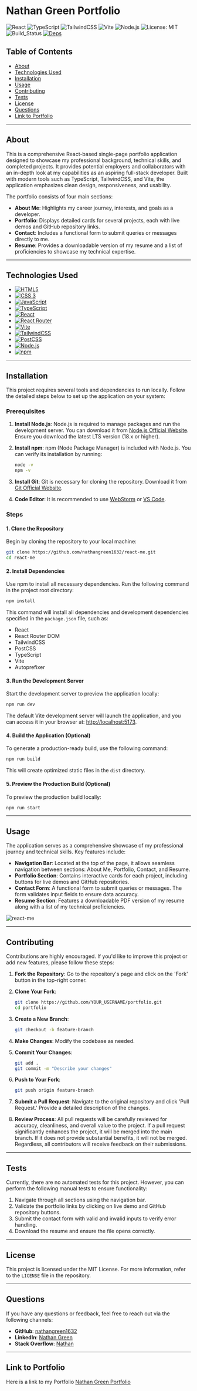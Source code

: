 # Nathan Green Portfolio

![React](https://img.shields.io/badge/React-19.0.0-blue)
![TypeScript](https://img.shields.io/badge/TypeScript-5.7.3-blue)
![TailwindCSS](https://img.shields.io/badge/TailwindCSS-3.4.17-blue)
![Vite](https://img.shields.io/badge/Vite-6.0.7-blue)
![Node.js](https://img.shields.io/badge/Node.js-22.11.0-blue)
![License: MIT](https://img.shields.io/badge/License-MIT-green.svg)
![Build_Status](https://cdn.prod.website-files.com/5e0f1144930a8bc8aace526c/65dd9eb5aaca434fac4f1c7c_Build-Passing-brightgreen.svg)
[![Deps](https://cdn.prod.website-files.com/5e0f1144930a8bc8aace526c/65dd9eb5aaca434fac4f1c9e_Deps-Up--to--date-brightgreen.svg)]()


## Table of Contents

- [About](#about)
- [Technologies Used](#technologies-used)
- [Installation](#installation)
- [Usage](#usage)
- [Contributing](#contributing)
- [Tests](#tests)
- [License](#license)
- [Questions](#questions)
- [Link to Portfolio](#Link-to-Portfolio)

---

## About

This is a comprehensive React-based single-page portfolio application designed to showcase my professional background, technical skills, and completed projects. It provides potential employers and collaborators with an in-depth look at my capabilities as an aspiring full-stack developer. Built with modern tools such as TypeScript, TailwindCSS, and Vite, the application emphasizes clean design, responsiveness, and usability.

The portfolio consists of four main sections:
- **About Me**: Highlights my career journey, interests, and goals as a developer.
- **Portfolio**: Displays detailed cards for several projects, each with live demos and GitHub repository links.
- **Contact**: Includes a functional form to submit queries or messages directly to me.
- **Resume**: Provides a downloadable version of my resume and a list of proficiencies to showcase my technical expertise.

---

## Technologies Used
* [![HTML5](https://img.shields.io/badge/HTML5-E34F26?style=for-the-badge&logo=html5&logoColor=white)](https://html.com/html5)
* [![CSS 3](https://img.shields.io/badge/CSS3-1572B6?style=for-the-badge&logo=css3&logoColor=white)](https://www.w3schools.com/css/css_intro.asp)
* [![JavaScript](https://img.shields.io/badge/JavaScript-F7DF1E?style=for-the-badge&logo=javascript&logoColor=black)](https://www.javascript.com)
* [![TypeScript](https://img.shields.io/badge/TypeScript-3178C6?style=for-the-badge&logo=typescript&logoColor=white)](https://www.typescriptlang.org)
* [![React](https://img.shields.io/badge/React-20232A?style=for-the-badge&logo=react&logoColor=61DAFB)](https://react.dev)
* [![React Router](https://img.shields.io/badge/React_Router-CA4245?style=for-the-badge&logo=react-router&logoColor=white)](https://reactrouter.com/)
* [![Vite](https://img.shields.io/badge/Vite-B73BFE?style=for-the-badge&logo=vite&logoColor=FFD62E)](https://vite.dev/)
* [![TailwindCSS](https://img.shields.io/badge/Tailwind_CSS-38B2AC?style=for-the-badge&logo=tailwind-css&logoColor=white)](https://tailwindcss.com/)
* [![PostCSS](https://img.shields.io/badge/postcss-DD3A0A?style=for-the-badge&logo=postcss&logoColor=white)](https://postcss.org/)
* [![Node.js](https://img.shields.io/badge/Node.js-339933?style=for-the-badge&logo=node.js&logoColor=white)](https://nodejs.org)
* [![npm](https://img.shields.io/badge/npm-CB3837?style=for-the-badge&logo=npm&logoColor=white)](https://www.npmjs.com)


---
## Installation

This project requires several tools and dependencies to run locally. Follow the detailed steps below to set up the application on your system:

### Prerequisites
1. **Install Node.js**: Node.js is required to manage packages and run the development server. You can download it from [Node.js Official Website](https://nodejs.org/). Ensure you download the latest LTS version (18.x or higher).


2. **Install npm**: npm (Node Package Manager) is included with Node.js. You can verify its installation by running:
   ```bash
   node -v
   npm -v
   ```
3. **Install Git**: Git is necessary for cloning the repository. Download it from [Git Official Website](https://git-scm.com/).


4. **Code Editor**: It is recommended to use [WebStorm](https://www.jetbrains.com/webstorm/) or [VS Code](https://code.visualstudio.com/).

### Steps

#### 1. Clone the Repository
Begin by cloning the repository to your local machine:
```bash
git clone https://github.com/nathangreen1632/react-me.git
cd react-me
```

#### 2. Install Dependencies
Use npm to install all necessary dependencies. Run the following command in the project root directory:
```bash
npm install
```
This command will install all dependencies and development dependencies specified in the `package.json` file, such as:
- React
- React Router DOM
- TailwindCSS
- PostCSS
- TypeScript
- Vite
- Autoprefixer

#### 3. Run the Development Server
Start the development server to preview the application locally:
```bash
npm run dev
```
The default Vite development server will launch the application, and you can access it in your browser at:
[http://localhost:5173](http://localhost:5173).

#### 4. Build the Application (Optional)
To generate a production-ready build, use the following command:
```bash
npm run build
```
This will create optimized static files in the `dist` directory.

#### 5. Preview the Production Build (Optional)
To preview the production build locally:
```bash
npm run start
```

---

## Usage

The application serves as a comprehensive showcase of my professional journey and technical skills. Key features include:

- **Navigation Bar**: Located at the top of the page, it allows seamless navigation between sections: About Me, Portfolio, Contact, and Resume.
- **Portfolio Section**: Contains interactive cards for each project, including buttons for live demos and GitHub repositories.
- **Contact Form**: A functional form to submit queries or messages. The form validates input fields to ensure data accuracy.
- **Resume Section**: Features a downloadable PDF version of my resume along with a list of my technical proficiencies.


![react-me](public/react-me.png)

---

## Contributing

Contributions are highly encouraged. If you'd like to improve this project or add new features, please follow these steps:

1. **Fork the Repository**:
   Go to the repository's page and click on the 'Fork' button in the top-right corner.


2. **Clone Your Fork**:
   ```bash
   git clone https://github.com/YOUR_USERNAME/portfolio.git
   cd portfolio
   ```

3. **Create a New Branch**:
   ```bash
   git checkout -b feature-branch
   ```

4. **Make Changes**:
   Modify the codebase as needed.


5. **Commit Your Changes**:
   ```bash
   git add .
   git commit -m "Describe your changes"
   ```

6. **Push to Your Fork**:
   ```bash
   git push origin feature-branch
   ```

7. **Submit a Pull Request**:
   Navigate to the original repository and click 'Pull Request.' Provide a detailed description of the changes.


8. **Review Process**:
   All pull requests will be carefully reviewed for accuracy, cleanliness, and overall value to the project. If a pull request significantly enhances the project, it will be merged into the main branch. If it does not provide substantial benefits, it will not be merged. Regardless, all contributors will receive feedback on their submissions.

---

## Tests

Currently, there are no automated tests for this project. However, you can perform the following manual tests to ensure functionality:

1. Navigate through all sections using the navigation bar.
2. Validate the portfolio links by clicking on live demo and GitHub repository buttons.
3. Submit the contact form with valid and invalid inputs to verify error handling.
4. Download the resume and ensure the file opens correctly.

---

## License

This project is licensed under the MIT License. For more information, refer to the `LICENSE` file in the repository.

---

## Questions

If you have any questions or feedback, feel free to reach out via the following channels:
- **GitHub**: [nathangreen1632](https://github.com/nathangreen1632)
- **LinkedIn**: [Nathan Green](https://www.linkedin.com/in/jgreen1632)
- **Stack Overflow**: [Nathan](https://stackoverflow.com/users/27279774/nathan)

---

## Link to Portfolio

Here is a link to my Portfolio [Nathan Green Portfolio](https://react-me-portfolio.netlify.app/)
